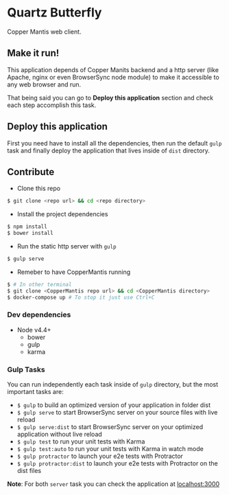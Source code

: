 # Quartz Butterfly

Copper Mantis web client.

## Make it run!
This application depends of Copper Manits backend and a http server (like Apache,
nginx or even BrowserSync node module) to make it accessible to any web browser
and run.

That being said you can go to **Deploy this application** section and check each
step accomplish this task.

## Deploy this application

First you need have to install all the dependencies, then run the default `gulp`
task and finally deploy the application that lives inside of `dist` directory.

## Contribute

* Clone this repo

```bash
$ git clone <repo url> && cd <repo directory>
```

* Install the project dependencies

```bash
$ npm install
$ bower install
```

* Run the static http server with `gulp`

```bash
$ gulp serve
```

* Remeber to have CopperMantis running

```bash
$ # In other terminal
$ git clone <CopperMantis repo url> && cd <CopperMantis directory>
$ docker-compose up # To stop it just use Ctrl+C
```

### Dev dependencies

- Node v4.4+
	- bower
	- gulp
  - karma

### Gulp Tasks

You can run independently each task inside of `gulp` directory, but the most important tasks are:

- `$ gulp` to build an optimized version of your application in folder dist
- `$ gulp serve` to start BrowserSync server on your source files with live reload
- `$ gulp serve:dist` to start BrowserSync server on your optimized application
without live reload
- `$ gulp test` to run your unit tests with Karma
- `$ gulp test:auto` to run your unit tests with Karma in watch mode
- `$ gulp protractor` to launch your e2e tests with Protractor
- `$ gulp protractor:dist` to launch your e2e tests with Protractor on the dist files

**Note**: For both `server` task you can check the application at 
[localhost:3000](http://localhost:3000)
